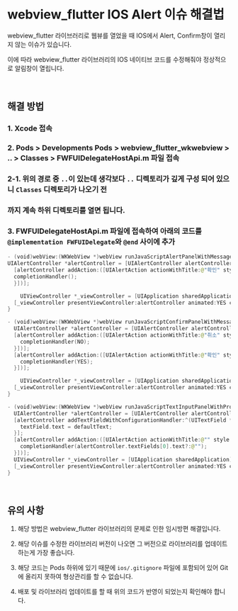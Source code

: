 # webview_flutter IOS Alert 이슈 해결법

webview_flutter 라이브러리로 웹뷰를 열었을 때 IOS에서 Alert, Confirm창이 열리지 않는 이슈가 있습니다.

이에 따라 webview_flutter 라이브러리의 IOS 네이티브 코드를 수정해줘야 정상적으로 알림창이 열립니다.

<br />

## 해결 방법

### 1. Xcode 접속

### 2. Pods > Developments Pods > webview_flutter_wkwebview > .. > Classes > FWFUIDelegateHostApi.m 파일 접속

###      2-1. 위의 경로 중 `..`이 있는데 생각보다 `..` 디렉토리가 깊게 구성 되어 있으니 `Classes` 디렉토리가 나오기 전

###              까지 계속 하위 디렉토리를 열면 됩니다.

### 3. FWFUIDelegateHostApi.m 파일에 접속하여 아래의 코드를 `@implementation FWFUIDelegate`와 `@end` 사이에 추가

``` swift
- (void)webView:(WKWebView *)webView runJavaScriptAlertPanelWithMessage:(NSString *)message initiatedByFrame:(WKFrameInfo *)frame completionHandler:(void (^)(void))completionHandler{
UIAlertController *alertController = [UIAlertController alertControllerWithTitle:@"" message:message?:@"" preferredStyle:UIAlertControllerStyleAlert];
  [alertController addAction:([UIAlertAction actionWithTitle:@"확인" style:UIAlertActionStyleDefault handler:^(UIAlertAction * _Nonnull action) {
  completionHandler();
  }])];

    UIViewController *_viewController = [UIApplication sharedApplication].keyWindow.rootViewController;
  [_viewController presentViewController:alertController animated:YES completion:nil];
}

- (void)webView:(WKWebView *)webView runJavaScriptConfirmPanelWithMessage:(NSString *)message initiatedByFrame:(WKFrameInfo *)frame completionHandler:(void (^)(BOOL))completionHandler{
  UIAlertController *alertController = [UIAlertController alertControllerWithTitle:@"" message:message?:@"" preferredStyle:UIAlertControllerStyleAlert];
  [alertController addAction:([UIAlertAction actionWithTitle:@"취소" style:UIAlertActionStyleCancel handler:^(UIAlertAction * _Nonnull action) {
    completionHandler(NO);
  }])];
  [alertController addAction:([UIAlertAction actionWithTitle:@"확인" style:UIAlertActionStyleDefault handler:^(UIAlertAction * _Nonnull action) {
    completionHandler(YES);
  }])];

    UIViewController *_viewController = [UIApplication sharedApplication].keyWindow.rootViewController;
  [_viewController presentViewController:alertController animated:YES completion:nil];
}

- (void)webView:(WKWebView *)webView runJavaScriptTextInputPanelWithPrompt:(NSString *)prompt defaultText:(NSString *)defaultText initiatedByFrame:(WKFrameInfo *)frame completionHandler:(void (^)(NSString * _Nullable))completionHandler{
  UIAlertController *alertController = [UIAlertController alertControllerWithTitle:prompt message:@"" preferredStyle:UIAlertControllerStyleAlert];
  [alertController addTextFieldWithConfigurationHandler:^(UITextField * _Nonnull textField) {
    textField.text = defaultText;
  }];
  [alertController addAction:([UIAlertAction actionWithTitle:@"" style:UIAlertActionStyleDefault handler:^(UIAlertAction * _Nonnull action) {
    completionHandler(alertController.textFields[0].text?:@"");
  }])];
  UIViewController *_viewController = [UIApplication sharedApplication].keyWindow.rootViewController;
  [_viewController presentViewController:alertController animated:YES completion:nil];
}
```

<br />

## 유의 사항

1. 해당 방법은 webview_flutter 라이브러리의 문제로 인한 임시방편 해결입니다.

2. 해당 이슈를 수정한 라이브러리 버전이 나오면 그 버전으로 라이브러리를 업데이트 하는게 가장 좋습니다.

3. 해당 코드는 Pods 하위에 있기 때문에 `ios/.gitignore` 파일에 포함되어 있어 Git에 올리지 못하여 형상관리를 할 수 없습니다.

4. 배포 및 라이브러리 업데이트를 할 때 위의 코드가 반영이 되었는지 확인해야 합니다.
